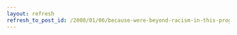 ```yaml
---
layout: refresh
refresh_to_post_id: /2008/01/06/because-were-beyond-racism-in-this-progressive-non-chauvinistic-society-of-ours
---
```

